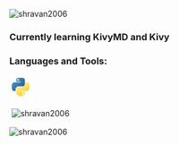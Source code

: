 <p align="left"> <img src="https://komarev.com/ghpvc/?username=shravan2006&label=Profile%20views&color=0e75b6&style=flat" alt="shravan2006" /> </p>

<h3 align="left">Currently learning KivyMD and Kivy</h3>
<p align="left">
</p>

<h3 align="left">Languages and Tools:</h3>
<p align="left"> <a href="https://www.python.org" target="_blank" rel="noreferrer"> <img src="https://raw.githubusercontent.com/devicons/devicon/master/icons/python/python-original.svg" alt="python" width="40" height="40"/> </a> </p>

<p>&nbsp;<img align="center" src="https://github-readme-stats.vercel.app/api?username=shravan2006&show_icons=true&locale=en" alt="shravan2006" /></p>

<p><img align="center" src="https://github-readme-streak-stats.herokuapp.com/?user=shravan2006&" alt="shravan2006" /></p>

